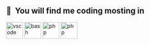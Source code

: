 

<h2> 🚀 &nbsp;You will find me coding mosting in</h2>
<p align="left">
 <img src="https://cdn.jsdelivr.net/gh/devicons/devicon@latest/icons/go/go-original.svg" alt="vscode" width="45" height="45"/>
 <img src="https://cdn.jsdelivr.net/gh/devicons/devicon@latest/icons/csharp/csharp-original.svg" alt="bash" width="45" height="45"/>
 <img src="https://cdn.jsdelivr.net/gh/devicons/devicon/icons/php/php-original.svg" alt="php" width="45" height="45"/>
  <img src="https://cdn.jsdelivr.net/gh/devicons/devicon@latest/icons/swift/swift-original.svg" alt="php" width="45" height="45"/>
</p>
<!--
**NooraWael/NooraWael** is a ✨ _special_ ✨ repository because its `README.md` (this file) appears on your GitHub profile.

Here are some ideas to get you started:

- 🔭 I’m currently working on ...
- 🌱 I’m currently learning ...
- 👯 I’m looking to collaborate on ...
- 🤔 I’m looking for help with ...
- 💬 Ask me about ...
- 📫 How to reach me: ...
- 😄 Pronouns: ...
- ⚡ Fun fact: ...
-->
